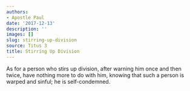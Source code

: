 ```yaml
---
authors:
- Apostle Paul
date: '2017-12-13'
description: ''
images: []
slug: stirring-up-division
source: Titus 3
title: Stirring Up Division
---
```


As for a person who stirs up division, after warning him once and then twice, have nothing more to do with him, knowing that such a person is warped and sinful; he is self-condemned.